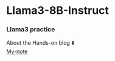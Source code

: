 # Llama3-8B-Instruct
### Llama3 practice  
About the Hands-on blog ⬇️   
[My-note](https://ssensnote.tistory.com/28)

